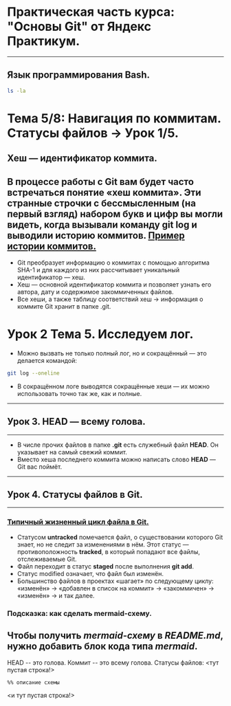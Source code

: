 ﻿# Практическая часть курса: "Основы Git" от Яндекс Практикум.


------
## Язык программирования Bash. <br>

```bash
ls -la
```

# Тема 5/8: Навигация по коммитам. Статусы файлов → Урок 1/5.
## Хеш — идентификатор коммита.
В процессе работы с Git вам будет часто встречаться понятие «хеш коммита». Эти странные строчки с бессмысленным (на первый взгляд) набором букв и цифр вы могли видеть, когда вызывали команду git log и выводили историю коммитов.
[Пример истории коммитов.](https://pictures.s3.yandex.net/resources/M2_T5_04-2_1686651606.png)
---
* Git преобразует информацию о коммитах с помощью алгоритма SHA-1 и для каждого из них рассчитывает уникальный идентификатор — хеш.
* Хеш — основной идентификатор коммита и позволяет узнать его автора, дату и содержимое закоммиченных файлов.
* Все хеши, а также таблицу соответствий хеш → информация о коммите Git хранит в папке .git.
# Урок 2 Тема 5. Исследуем лог.
* Можно вызвать не только полный лог, но и сокращённый — это делается командой:

```bash
git log --oneline
```

* В сокращённом логе выводятся сокращённые хеши — их можно использовать точно так же, как и полные.

---
## Урок 3. HEAD — всему голова.
---
* В числе прочих файлов в папке **.git** есть служебный файл **HEAD**. Он указывает на самый свежий коммит.
* Вместо хеша последнего коммита можно написать слово **HEAD** — Git вас поймёт.
---
## Урок 4. Статусы файлов в Git.
---
### [Типичный жизненный цикл файла в Git.](https://pictures.s3.yandex.net/resources/M2_T5_1686651284.png)
* Статусом **untracked** помечается файл, о существовании которого Git знает, но не следит за изменениями в нём. Этот статус — противоположность **tracked**, в который попадают все файлы, отслеживаемые Git.
* Файл переходит в статус **staged** после выполнения **git add**.
* Статус modified означает, что файл был изменён.
* Большинство файлов в проектах «шагает» по следующему циклу: «изменён» → «добавлен в список на коммит» → «закоммичен» → «изменён» → и так далее.
### Подсказка: как сделать mermaid-схему.
Чтобы получить *mermaid-схему* в *README.md*, нужно добавить блок кода типа *mermaid*.
---
HEAD -- это голова.
Коммит -- это всему голова.
Статусы файлов:
<тут пустая строка!>

```mermaid
%% описание схемы
```
<и тут пустая строка!>
